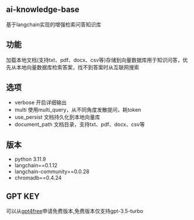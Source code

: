 ## ai-knowledge-base
基于langchain实现的增强检索问答知识库

## 功能
加载本地文档(支持txt、pdf、docx、csv等)存储到向量数据库用于知识问答，优先从本地向量数据库检索答案，找不到答案时从互联网搜索

## 选项
- verbose
开启详细输出
- multi
使用multi_query，从不同角度发散提问，耗token
- use_persist
文档持久化到本地向量库
- document_path
文档目录，支持txt、pdf、docx、csv等

## 版本
- python 3.11.9
- langchain==0.1.12
- langchain-community==0.0.28
- chromadb==0.4.24

## GPT KEY
可以从[gpt4free](https://github.com/chatanywhere/GPT_API_free)申请免费版本,免费版本仅支持gpt-3.5-turbo
